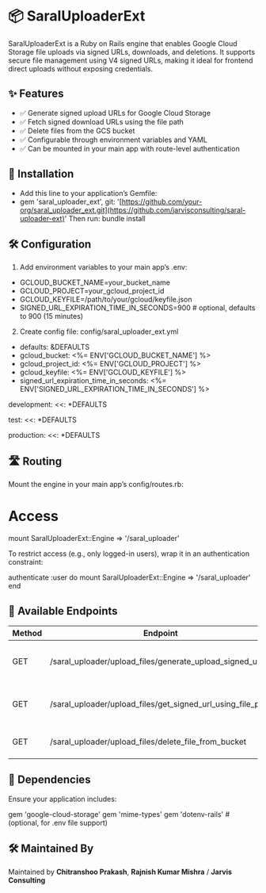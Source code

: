 # 📦 SaralUploaderExt
SaralUploaderExt is a Ruby on Rails engine that enables Google Cloud Storage file uploads via signed URLs, downloads, and deletions. It supports secure file management using V4 signed URLs, making it ideal for frontend direct uploads without exposing credentials.

## ✨ Features
- ✅ Generate signed upload URLs for Google Cloud Storage
- ✅ Fetch signed download URLs using the file path
- ✅ Delete files from the GCS bucket
- ✅ Configurable through environment variables and YAML
- ✅ Can be mounted in your main app with route-level authentication

## 🔧 Installation
- Add this line to your application’s Gemfile:
- gem 'saral_uploader_ext', git: '[https://github.com/your-org/saral_uploader_ext.git](https://github.com/jarvisconsulting/saral-uploader-ext)'
Then run:
bundle install

## 🛠️ Configuration
1. Add environment variables to your main app’s .env:
   
- GCLOUD_BUCKET_NAME=your_bucket_name
- GCLOUD_PROJECT=your_gcloud_project_id
- GCLOUD_KEYFILE=/path/to/your/gcloud/keyfile.json
- SIGNED_URL_EXPIRATION_TIME_IN_SECONDS=900 # optional, defaults to 900 (15 minutes)

2. Create config file: config/saral_uploader_ext.yml
  - defaults: &DEFAULTS
  - gcloud_bucket: <%= ENV['GCLOUD_BUCKET_NAME'] %>
  - gcloud_project_id: <%= ENV['GCLOUD_PROJECT'] %>
  - gcloud_keyfile: <%= ENV['GCLOUD_KEYFILE'] %>
  - signed_url_expiration_time_in_seconds: <%= ENV['SIGNED_URL_EXPIRATION_TIME_IN_SECONDS'] %>

development:
  <<: *DEFAULTS

test:
  <<: *DEFAULTS

production:
  <<: *DEFAULTS
## 🛣️ Routing
Mount the engine in your main app’s config/routes.rb:

# Access
mount SaralUploaderExt::Engine => '/saral_uploader'

To restrict access (e.g., only logged-in users), wrap it in an authentication constraint:

authenticate :user do
  mount SaralUploaderExt::Engine => '/saral_uploader'
end

## 📡 Available Endpoints

| Method | Endpoint                                                             | Description                          | Params                         |
|--------|----------------------------------------------------------------------|--------------------------------------|--------------------------------|
| GET    | /saral_uploader/upload_files/generate_upload_signed_url             | Generate a signed URL for uploading  | `file_name`, `bucket_path`     |
| GET    | /saral_uploader/upload_files/get_signed_url_using_file_path         | Generate signed URL for download     | `file_path`                    |
| GET    | /saral_uploader/upload_files/delete_file_from_bucket                | Delete file from GCS bucket          | `file_path`                    |

## 🧱 Dependencies
Ensure your application includes:

gem 'google-cloud-storage'
gem 'mime-types'
gem 'dotenv-rails' # (optional, for .env file support)

## 🛠 Maintained By

Maintained by **Chitranshoo Prakash**, **Rajnish Kumar Mishra** / **Jarvis Consulting**
